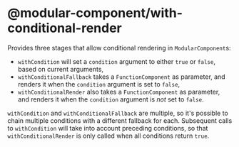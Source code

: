 # @modular-component/with-conditional-render

Provides three stages that allow conditional rendering in `ModularComponent`s:

- `withCondition` will set a `condition` argument to either `true` or `false`, based
  on current arguments,
- `withConditionalFallback` takes a `FunctionComponent` as parameter, and
  renders it when the `condition` argument is set to `false`,
- `withConditionalRender` also takes a `FunctionComponent` as parameter, and
  renders it when the `condition` argument is _not_ set to `false`.

`withCondition` and `withConditionalFallback` are multiple, so it's possible
to chain multiple conditions with a different fallback for each. Subsequent calls
to `withCondition` will take into account preceding conditions, so that `withConditionalRender`
is only called when all conditions return `true`.
